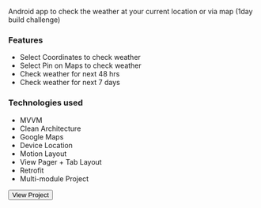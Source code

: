 Android app to check the weather at your current location or via map (1day build challenge)

### Features
* Select Coordinates to check weather
* Select Pin on Maps to check weather
* Check weather for next 48 hrs
* Check weather for next 7 days


### Technologies used
* MVVM
* Clean Architecture
* Google Maps
* Device Location
* Motion Layout
* View Pager + Tab Layout
* Retrofit
* Multi-module Project


<Button variant="text" destination="https://github.com/NeilSayok/weather_app">View Project</Button>
